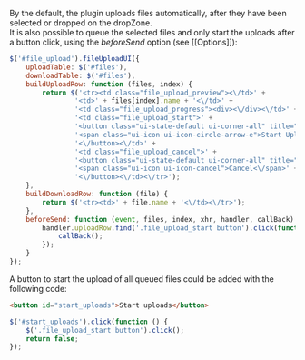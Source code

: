 By the default, the plugin uploads files automatically, after they have been selected or dropped on the dropZone.  
It is also possible to queue the selected files and only start the uploads after a button click, using the *beforeSend* option (see [[Options]]):

```js
$('#file_upload').fileUploadUI({
    uploadTable: $('#files'),
    downloadTable: $('#files'),
    buildUploadRow: function (files, index) {
        return $('<tr><td class="file_upload_preview"><\/td>' +
                '<td>' + files[index].name + '<\/td>' +
                '<td class="file_upload_progress"><div><\/div><\/td>' +
                '<td class="file_upload_start">' +
                '<button class="ui-state-default ui-corner-all" title="Start Upload">' +
                '<span class="ui-icon ui-icon-circle-arrow-e">Start Upload<\/span>' +
                '<\/button><\/td>' +
                '<td class="file_upload_cancel">' +
                '<button class="ui-state-default ui-corner-all" title="Cancel">' +
                '<span class="ui-icon ui-icon-cancel">Cancel<\/span>' +
                '<\/button><\/td><\/tr>');
    },
    buildDownloadRow: function (file) {
        return $('<tr><td>' + file.name + '<\/td><\/tr>');
    },
    beforeSend: function (event, files, index, xhr, handler, callBack) {
        handler.uploadRow.find('.file_upload_start button').click(function () {
            callBack();
        });
    }
});
```

A button to start the upload of all queued files could be added with the following code:
```html
<button id="start_uploads">Start uploads</button>
```
```js
$('#start_uploads').click(function () {
    $('.file_upload_start button').click();
    return false;
});
```